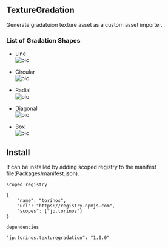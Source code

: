 ## TextureGradation  

Generate gradatuion texture asset as a custom asset importer.  

### List of Gradation Shapes
- Line  
![pic](https://i.imgur.com/FLHtDR3.png)


- Circular  
![pic](https://i.imgur.com/DYHRMXm.png)


- Radial  
![pic](https://i.imgur.com/hFWLsUX.png)


- Diagonal  
![pic](https://i.imgur.com/Jrf535M.png)


- Box  
![pic](https://i.imgur.com/e8SoqyB.png)


## Install
It can be installed by adding scoped registry to the manifest file(Packages/manifest.json).

`scoped registry`
````
{
    "name": "torinos",
    "url": "https://registry.npmjs.com",
    "scopes": ["jp.torinos"]
}
````
`dependencies`
````
"jp.torinos.texturegradation": "1.0.0"
````